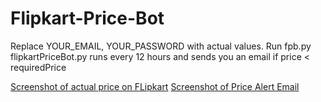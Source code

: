 # Flipkart-Price-Bot

Replace YOUR_EMAIL, YOUR_PASSWORD with actual values.
Run fpb.py
flipkartPriceBot.py runs every 12 hours and sends you an email if price < requiredPrice

[Screenshot of actual price on FLipkart](https://github.com/achiv/Flipkart-Price-Bot/blob/main/images/flipkart_item.png)
[Screenshot of Price Alert Email](https://github.com/achiv/Flipkart-Price-Bot/blob/main/images/email_price_alert.png)

